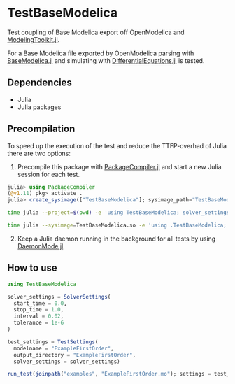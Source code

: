 # TestBaseModelica

Test coupling of Base Modelica export off OpenModelica and
[ModelingToolkit.jl](https://github.com/SciML/ModelingToolkit.jl).

For a Base Modelica file exported by OpenModelica parsing with
[BaseModelica.jl](https://github.com/SciML/BaseModelica.jl) and simulating with
[DifferentialEquations.jl](https://github.com/SciML/DifferentialEquations.jl) is
tested.

## Dependencies

  - Julia
  - Julia packages

## Precompilation

To speed up the execution of the test and reduce the TTFP-overhad of Julia there are two options:

1. Precompile this package with
   [PackageCompiler.jl](https://github.com/JuliaLang/PackageCompiler.jl) and
   start a new Julia session for each test.

  ```julia
  julia> using PackageCompiler
  (@v1.11) pkg> activate .
  julia> create_sysimage(["TestBaseModelica"]; sysimage_path="TestBaseModelica.so", precompile_execution_file="precompile_skript.jl" )
  ```

  ```bash
  time julia --project=$(pwd) -e 'using TestBaseModelica; solver_settings=SolverSettings(start_time=0.0, stop_time=1.0, interval=0.02, tolerance=1e-6); test_settings=TestSettings(modelname="ExampleFirstOrder", output_directory="ExampleFirstOrder", solver_settings=solver_settings); run_test(joinpath("examples", "ExampleFirstOrder.mo"); settings=test_settings)'

  time julia --sysimage=TestBaseModelica.so -e 'using .TestBaseModelica; solver_settings=SolverSettings(start_time=0.0, stop_time=1.0, interval=0.02, tolerance=1e-6); test_settings=TestSettings(modelname="ExampleFirstOrder", output_directory="ExampleFirstOrder", solver_settings=solver_settings); run_test(joinpath("examples", "ExampleFirstOrder.mo"); settings=test_settings)'
  ```

2. Keep a Julia daemon running in the background for all tests by using
   [DaemonMode.jl](https://github.com/dmolina/DaemonMode.jl)

## How to use

```julia
using TestBaseModelica

solver_settings = SolverSettings(
  start_time = 0.0,
  stop_time = 1.0,
  interval = 0.02,
  tolerance = 1e-6
)

test_settings = TestSettings(
  modelname = "ExampleFirstOrder",
  output_directory = "ExampleFirstOrder",
  solver_settings = solver_settings)

run_test(joinpath("examples", "ExampleFirstOrder.mo"); settings = test_settings)
```
